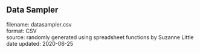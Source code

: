 ## Data Sampler  

filename: datasampler.csv  
format: CSV  
source: randomly generated using spreadsheet functions by Suzanne Little  
date updated: 2020-06-25  
